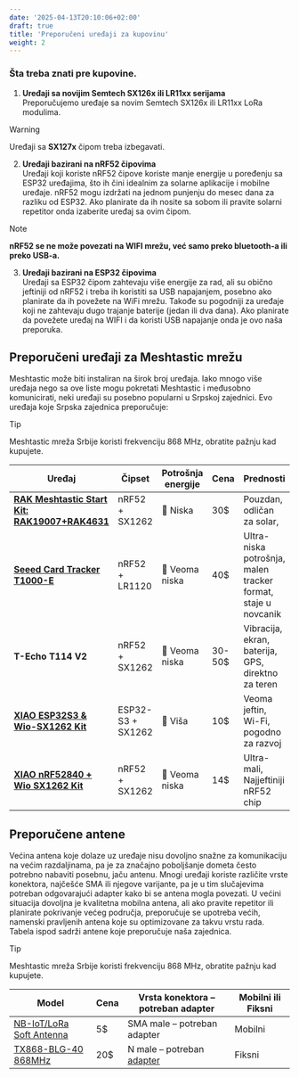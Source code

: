 ```yaml
---
date: '2025-04-13T20:10:06+02:00'
draft: true
title: 'Preporučeni uređaji za kupovinu'
weight: 2
---
```


### Šta treba znati pre kupovine.

1. **Uređaji sa novijim Semtech SX126x ili LR11xx serijama**  
Preporučujemo uređaje sa novim Semtech SX126x ili LR11xx LoRa modulima.
> [!WARNING]
> Uređaji sa **SX127x** čipom treba izbegavati.

2. **Uređaji bazirani na nRF52 čipovima**  
Uređaji koji koriste nRF52 čipove koriste manje energije u poređenju sa ESP32 uređajima, što ih čini idealnim za solarne aplikacije i mobilne uređaje. nRF52 mogu izdržati na jednom punjenju do mesec dana za razliku od ESP32. Ako planirate da ih nosite sa sobom ili pravite solarni repetitor onda izaberite uređaj sa ovim čipom. 
> [!NOTE]
> **nRF52 se ne može povezati na WIFI mrežu, već samo preko bluetooth-a ili preko USB-a.**

3. **Uređaji bazirani na ESP32 čipovima**  
Uređaji sa ESP32 čipom zahtevaju više energije za rad, ali su obično jeftiniji od nRF52 i treba ih koristiti sa USB napajanjem, posebno ako planirate da ih povežete na WiFi mrežu. Takođe su pogodniji za uređaje koji ne zahtevaju dugo trajanje baterije (jedan ili dva dana). Ako planirate da povežete uređaj na WIFI i da koristi USB napajanje onda je ovo naša preporuka.


## Preporučeni uređaji za Meshtastic mrežu

Meshtastic može biti instaliran na širok broj uređaja. Iako mnogo više uređaja nego sa ove liste mogu pokretati Meshtastic i međusobno komunicirati, neki uređaji su posebno popularni u Srpskoj zajednici. Evo uređaja koje Srpska zajednica preporučuje:

> [!TIP]
> Meshtastic mreža Srbije koristi frekvenciju 868 MHz, obratite pažnju kad kupujete.


| Uređaj                         | Čipset           | Potrošnja energije | Cena        | Prednosti                                                                 | Pogodno za                 |
|--------------------------------|------------------|---------------------|-------------|---------------------------------------------------------------------------|----------------------------|
| [**RAK Meshtastic Start Kit: RAK19007+RAK4631**](https://store.rakwireless.com/products/wisblock-meshtastic-starter-kit) | nRF52 + SX1262   | 🔋 Niska             | 30$     | Pouzdan, odličan za solar,                                            | Solarni nodovi, planine                                     |
| [**Seeed Card Tracker T1000-E**](https://www.seeedstudio.com/SenseCAP-Card-Tracker-T1000-E-for-Meshtastic-p-5913.html)   | nRF52 + LR1120   | 🔋 Veoma niska       | 40$  | Ultra-niska potrošnja, malen tracker format, staje u novcanik                  |Svakodnevno nosenje, mobilna upotreba, lak za koriscenje     |
| **T-Echo T114 V2**                                                                                                       | nRF52 + SX1262   | 🔋 Veoma niska       | 30-50$    | Vibracija, ekran, baterija, GPS, direktno za teren                        | Napredni teren uređaji                                      |
| [**XIAO ESP32S3 & Wio-SX1262 Kit**](https://www.seeedstudio.com/Wio-SX1262-with-XIAO-ESP32S3-p-5982.html)                | ESP32-S3 + SX1262| 🔌 Viša              | 10$  | Veoma jeftin, Wi-Fi, pogodno za razvoj                                         | Postoji i verzija sa kucistem i antenom                     |
| [**XIAO nRF52840 + Wio SX1262 Kit**](https://www.seeedstudio.com/XIAO-nRF52840-Wio-SX1262-Kit-for-Meshtastic-p-6400.html)| nRF52 + SX1262   | 🔋 Veoma niska       | 14$  | Ultra-mali, Najjeftiniji nRF52 chip                                            | DIY nodovi, WELCOME5 za 5$ popust                           |


## Preporučene antene

Većina antena koje dolaze uz uređaje nisu dovoljno snažne za komunikaciju na većim razdaljinama, pa je za značajno poboljšanje dometa često potrebno nabaviti posebnu, jaču antenu. Mnogi uređaji koriste različite vrste konektora, najčešće SMA ili njegove varijante, pa je u tim slučajevima potreban odgovarajući adapter kako bi se antena mogla povezati. U većini situacija dovoljna je kvalitetna mobilna antena, ali ako pravite repetitor ili planirate pokrivanje većeg područja, preporučuje se upotreba većih, namenski pravljenih antena koje su optimizovane za takvu vrstu rada.
Tabela ispod sadrži antene koje preporučuje naša zajednica.

> [!TIP]
> Meshtastic mreža Srbije koristi frekvenciju 868 MHz, obratite pažnju kad kupujete.

| Model                                                                           | Cena       | Vrsta konektora – potreban adapter | Mobilni ili Fiksni |
|---------------------------------------------------------------------------------|------------|-------------------------------------|---------------------|
| [NB-IoT/LoRa Soft Antenna](https://a.aliexpress.com/_EvpEZC4)                   |  5$        | SMA male – potreban adapter                                                             | Mobilni             |
| [TX868-BLG-40 868MHz](https://www.aliexpress.com/item/1005007301116616.html)    | 20$        | N   male – potreban [adapter](https://www.aliexpress.com/item/4001038164458.html)       | Fiksni              |



